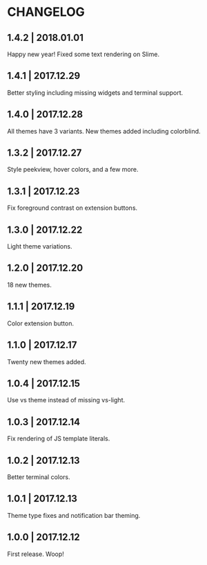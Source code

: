 # CHANGELOG

## 1.4.2 | 2018.01.01

Happy new year! Fixed some text rendering on Slime.

## 1.4.1 | 2017.12.29

Better styling including missing widgets and terminal support.

## 1.4.0 | 2017.12.28

All themes have 3 variants. New themes added including colorblind.

## 1.3.2 | 2017.12.27

Style peekview, hover colors, and a few more.

## 1.3.1 | 2017.12.23

Fix foreground contrast on extension buttons.

## 1.3.0 | 2017.12.22

Light theme variations.

## 1.2.0 | 2017.12.20

18 new themes.

## 1.1.1 | 2017.12.19

Color extension button.

## 1.1.0 | 2017.12.17

Twenty new themes added.

## 1.0.4 | 2017.12.15

Use vs theme instead of missing vs-light.

## 1.0.3 | 2017.12.14

Fix rendering of JS template literals.

## 1.0.2 | 2017.12.13

Better terminal colors.

## 1.0.1 | 2017.12.13

Theme type fixes and notification bar theming.

## 1.0.0 | 2017.12.12

First release. Woop!